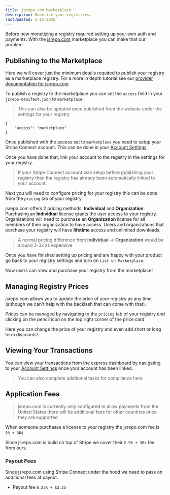 ```yaml
---
title: jsrepo.com Marketplace
description: Monetize your registries.
lastUpdated: 5-15-2025
---
```


Before now monetizing a registry required setting up your own auth and payments. With the [jsrepo.com](https://www.jsrepo.com) marketplace you can make that our problem.

## Publishing to the Marketplace

Here we will cover just the minimum details required to publish your registry as a marketplace registry. For a more in depth tutorial see our [provider documentation for jsrepo.com](/docs/registry/providers/jsrepo)

To publish a registry to the marketplace you can set the `access` field in your `jsrepo-manifest.json` to `marketplace`:

> This can also be updated once published from the website under the settings for your registry

```jsonc
{
	"access": "marketplace"
}
```

Once published with the access set to `marketplace` you need to setup your Stripe Connect account. This can be done in your [Account Settings](https://www.jsrepo.com/account/settings).

Once you have done that, link your account to the registry in the settings for your registry.

> If your Stripe Connect account was setup before publishing your registry then the registry has already been automatically linked to your account.

Next you will need to configure pricing for your registry this can be done from the `pricing` tab of your registry.

jsrepo.com offers 2 pricing methods, **Individual** and **Organization**. Purchasing an **Individual** license grants the user access to your registry. Organizations will need to purchase an **Organization** license for all members of their organization to have access. Users and organizations that purchase your registry will have **lifetime** access and unlimited downloads.

> A normal pricing difference from **Individual** -> **Organization** would be around 2-3x as expensive

Once you have finished setting up pricing and are happy with your product go back to your registry settings and turn on `List on Marketplace`.

Now users can view and purchase your registry from the marketplace!

## Managing Registry Prices

jsrepo.com allows you to update the price of your registry as any time (although we can't help with the backlash that can come with that).

Prices can be managed by navigating to the `pricing` tab of your registry and clicking on the pencil icon on the top right corner of the price card.

Here you can change the price of your registry and even add short or long term discounts!

## Viewing Your Transactions

You can view your transactions from the express dashboard by navigating to your [Account Settings](https://www.jsrepo.com/account/settings) once your account has been linked.

> You can also complete additional tasks for compliance here

## Application Fees

> jsrepo.com is currently only configured to allow payments from the United States there will be additional fees for other countries once they are supported

When someone purchases a license to your registry the jsrepo.com fee is `5% + 30¢`.

Since jsrepo.com is build on top of Stripe we cover their `2.9% + 30¢` fee from ours.

### Payout Fees

Since jsrepo.com using Stripe Connect under the hood we need to pass on additional fees at payout.

- Payout fee `0.25% + $2.25`

